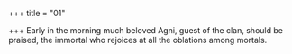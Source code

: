 +++
title = "01"

+++
Early in the morning much beloved Agni, guest of the clan, should be  praised,
the immortal who rejoices at all the oblations among mortals.